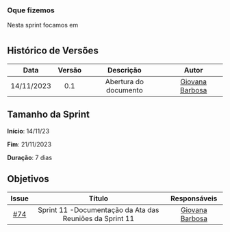 ### Oque fizemos

Nesta sprint focamos em 

#
## Histórico de Versões

| Data       | Versão | Descrição                                 | Autor             |
| :--------: | :----: | :--------------------:                    | :---------------: |
| 14/11/2023 |  0.1   | Abertura do documento                     | [Giovana Barbosa ](https://github.com/gio221) |

## Tamanho da Sprint

**Início**: 14/11/23

**Fim**: 21/11/2023

**Duração**: 7 dias

## Objetivos
|                            Issue                             |              Título               |                    Responsáveis                     |
| :----------------------------------------------------------: | :-------------------------------: | :-------------------------------------------------: |
| [#74](https://github.com/unb-mds/2023-2-Squad07/issues/74) |  Sprint 11 -Documentação da Ata das Reuniões da Sprint 11   |[Giovana Barbosa ](https://github.com/gio221) |
 


